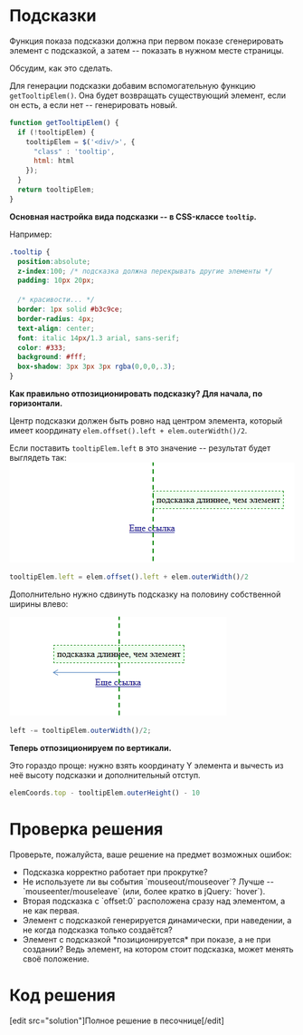 # Подсказки

Функция показа подсказки должна при первом показе сгенерировать элемент с подсказкой, а затем -- показать в нужном месте страницы. 

Обсудим, как это сделать.

Для генерации подсказки добавим вспомогательную функцию `getTooltipElem()`. Она будет возвращать существующий элемент, если он есть, а если нет -- генерировать новый.

```js
function getTooltipElem() {
  if (!tooltipElem) {
    tooltipElem = $('<div/>', {
      "class" : 'tooltip',
      html: html
    });
  }
  return tooltipElem;
}
```

**Основная настройка вида подсказки -- в CSS-классе `tooltip`.**

Например:

```css
.tooltip {
  position:absolute;
  z-index:100; /* подсказка должна перекрывать другие элементы */
  padding: 10px 20px;

  /* красивости... */
  border: 1px solid #b3c9ce;
  border-radius: 4px;
  text-align: center;
  font: italic 14px/1.3 arial, sans-serif; 
  color: #333;
  background: #fff;
  box-shadow: 3px 3px 3px rgba(0,0,0,.3);
}
```

**Как правильно отпозиционировать подсказку? Для начала, по горизонтали.**

Центр подсказки должен быть ровно над центром элемента, который имеет координату `elem.offset().left + elem.outerWidth()/2`.

Если поставить `tooltipElem.left` в это значение -- результат будет выглядеть так:
<img src="tooltip-fixed-center.png">

```js
tooltipElem.left = elem.offset().left + elem.outerWidth()/2
```

Дополнительно нужно сдвинуть подсказку на половину собственной ширины влево:

<img src="tooltip-fixed-center2.png">

```js
left -= tooltipElem.outerWidth()/2;
```

**Теперь отпозиционируем по вертикали.**

Это гораздо проще: нужно взять координату Y элемента и вычесть из неё высоту подсказки и дополнительный отступ.

```js
elemCoords.top - tooltipElem.outerHeight() - 10
```

# Проверка решения

Проверьте, пожалуйста, ваше решение на предмет возможных ошибок:

<ul>
<li>Подсказка корректно работает при прокрутке?</li>
<li>Не используете ли вы события `mouseout/mouseover`? Лучше -- `mouseenter/mouseleave` (или, более кратко в jQuery: `hover`).</li>
<li>Вторая подсказка с `offset:0` расположена сразу над элементом, а не как первая.</li>
<li>Элемент с подсказкой генерируется динамически, при наведении, а не когда подсказка только создаётся?</li>
<li>Элемент с подсказкой *позиционируется* при показе, а не при создании? Ведь элемент, на котором стоит подсказка, может менять своё положение.</li>
</ul>

# Код решения

[edit src="solution"]Полное решение в песочнице[/edit]